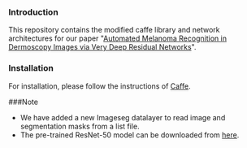 ### Introduction

This repository contains the modified caffe library and network architectures for our paper "[Automated Melanoma Recognition in Dermoscopy Images via Very Deep Residual Networks]()".

### Installation
For installation, please follow the instructions of [Caffe](http://caffe.berkeleyvision.org/installation.html).

###Note
- We have added a new Imageseg datalayer to read image and segmentation masks from a list file. 
- The pre-trained ResNet-50 model can be downloaded from [here](https://onedrive.live.com/?authkey=%21AAFW2-FVoxeVRck&id=4006CBB8476FF777%2117887&cid=4006CBB8476FF777).
